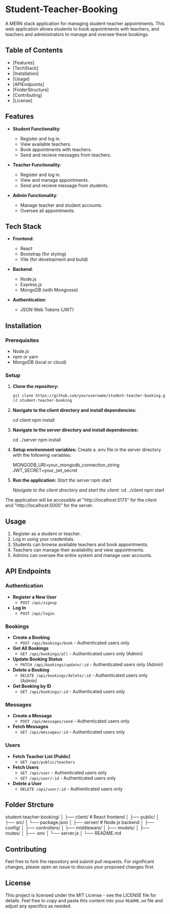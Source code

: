 # Student-Teacher-Booking

A MERN stack application for managing student-teacher appointments. This web application allows students to book appointments with teachers, and teachers and administrators to manage and oversee these bookings.

## Table of Contents

- [Features]
- [TechStack]
- [Installation]
- [Usage]
- [APIEndpoints]
- [FolderStructure]
- [Contributing]
- [License]

## Features

- **Student Functionality**:
  - Register and log in.
  - View available teachers.
  - Book appointments with teachers.
  - Send and recieve messages from teachers.

- **Teacher Functionality**:
  - Register and log in.
  - View and manage appointments.
  - Send and recieve message from students.

- **Admin Functionality**:
  - Manage teacher and student accounts.
  - Oversee all appointments.

## Tech Stack

- **Frontend**:
  - React
  - Bootstrap (for styling)
  - Vite (for development and build)

- **Backend**:
  - Node.js
  - Express.js
  - MongoDB (with Mongoose)

- **Authentication**:
  - JSON Web Tokens (JWT)

## Installation

### Prerequisites

- Node.js
- npm or yarn
- MongoDB (local or cloud)

### Setup

1. **Clone the repository:**

   ```bash
   git clone https://github.com/yourusername/student-teacher-booking.git
   cd student-teacher-booking

2. **Navigate to the client directory and install dependencies:**

    cd client
    npm install

3. **Navigate to the server directory and install dependencies:**

    cd ../server
    npm install

4. **Setup environment variables:**
    Create a .env file in the server directory with the following variables:

    MONGODB_URI=your_mongodb_connection_string
    JWT_SECRET=your_jwt_secret

5. **Run the application:**
    *Start the server*
    npm start

    *Navigate to the client directory and start the client:*
    cd ../client
    npm start

The application will be accessible at "http://localhost:5173" for the client and "http://localhost:5000" for the server.


## Usage
1. Register as a student or teacher.
2. Log in using your credentials.
3. Students can browse available teachers and book appointments.
4. Teachers can manage their availability and view appointments.
5. Admins can oversee the entire system and manage user accounts.

## API Endpoints

### Authentication

- **Register a New User**
  - `POST /api/signup`
- **Log In**
  - `POST /api/login`

### Bookings

- **Create a Booking**
  - `POST /api/bookings/book` - Authenticated users only
- **Get All Bookings**
  - `GET /api/bookings/all` - Authenticated users only (Admin)
- **Update Booking Status**
  - `PATCH /api/bookings/update/:id` - Authenticated users only (Admin)
- **Delete a Booking**
  - `DELETE /api/bookings/delete/:id` - Authenticated users only (Admin)
- **Get Booking by ID**
  - `GET /api/bookings/:id` - Authenticated users only

### Messages

- **Create a Message**
  - `POST /api/messages/send` - Authenticated users only
- **Fetch Messages**
  - `GET /api/messages/:id` - Authenticated users only

### Users

- **Fetch Teacher List (Public)**
  - `GET /api/public/teachers`
- **Fetch Users**
  - `GET /api/user` - Authenticated users only
  - `GET /api/user/:id` - Authenticated users only
- **Delete a User**
  - `DELETE /api/user/:id` - Authenticated users only


## Folder Strcture

student-teacher-booking/
│
├── client/                   # React frontend
│   ├── public/
│   ├── src/
│   └── package.json
│
├── server/                   # Node.js backend
│   ├── config/
│   ├── controllers/
│   ├── middleware/
│   ├── models/
│   ├── routes/
│   ├── .env
│   └── server.js
│
└── README.md


## Contributing

Feel free to fork the repository and submit pull requests. For significant changes, please open an issue to discuss your proposed changes first.

## License

This project is licensed under the MIT License - see the LICENSE file for details.
Feel free to copy and paste this content into your `README.md` file and adjust any specifics as needed.

